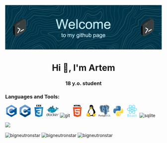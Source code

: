 <img src="./github-header-image.png">
<h1 align="center">Hi 👋, I'm Artem</h1>
<h3 align="center">18 y.o. student</h3>

<link rel="stylesheet" type="text/css" href="styles.css">


<h3 align="left">Languages and Tools:</h3>

<p align="left"> 
<img src="https://raw.githubusercontent.com/devicons/devicon/master/icons/c/c-original.svg" alt="c" width="40" height="40"/>
<img src="https://raw.githubusercontent.com/devicons/devicon/master/icons/cplusplus/cplusplus-original.svg" alt="cplusplus" width="40" height="40"/>
<img src="https://raw.githubusercontent.com/devicons/devicon/master/icons/css3/css3-original-wordmark.svg" alt="css3" width="40" height="40"/> 
<img src="https://raw.githubusercontent.com/devicons/devicon/master/icons/docker/docker-original-wordmark.svg" alt="docker" width="40" height="40"/>
<img src="https://www.vectorlogo.zone/logos/git-scm/git-scm-icon.svg" alt="git" width="40" height="40"/>
<img src="https://raw.githubusercontent.com/devicons/devicon/master/icons/html5/html5-original-wordmark.svg" alt="html5" width="40" height="40"/> 
<img src="https://raw.githubusercontent.com/devicons/devicon/master/icons/linux/linux-original.svg" alt="linux" width="40" height="40"/>
<img src="https://raw.githubusercontent.com/devicons/devicon/master/icons/postgresql/postgresql-original-wordmark.svg" alt="postgresql" width="40" height="40"/>
<img src="https://raw.githubusercontent.com/devicons/devicon/master/icons/python/python-original.svg" alt="python" width="40" height="40"/> 
<img src="https://raw.githubusercontent.com/devicons/devicon/master/icons/react/react-original-wordmark.svg" alt="react" width="40" height="40"/>
<img src="https://www.vectorlogo.zone/logos/sqlite/sqlite-icon.svg" alt="sqlite" width="40" height="40"/>
    
<p align="left">
<img src="https://c.tenor.com/KsvZ1G5XL1UAAAAC/tenor.gif" >    
</p>

</p>




<p>
<img src="https://github-readme-stats.vercel.app/api/top-langs?username=bigneutronstar&show_icons=true&locale=en&layout=compact" alt="bigneutronstar" height="170px" />
<img src="https://github-readme-stats.vercel.app/api?username=bigneutronstar&show_icons=true&locale=en" alt="bigneutronstar" height="170px" />
<img src="https://github-readme-streak-stats.herokuapp.com/?user=bigneutronstar&" alt="bigneutronstar" width="722px" />

</p>

